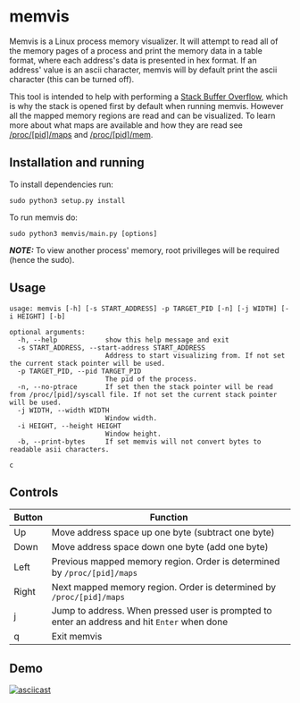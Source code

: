 # memvis

Memvis is a Linux process memory visualizer. It will attempt to read all of the
memory pages of a process and print the memory data in a table format, where
each address's data is presented in hex format. If an address' value is an
ascii character, memvis will by default print the ascii character (this can be
turned off).

This tool is intended to help with performing a [Stack Buffer
Overflow](https://en.wikipedia.org/wiki/Stack_buffer_overflow), which is why
the stack is opened first by default when running memvis. However all the
mapped memory regions are read and can be visualized. To learn more about what
maps are available and how they are read see
[/proc/[pid]/maps](https://man7.org/linux/man-pages/man5/proc.5.html) and
[/proc/[pid]/mem](https://man7.org/linux/man-pages/man5/proc.5.html).
 
## Installation and running

 To install dependencies run:

 ```shell
 sudo python3 setup.py install
 ```

 To run memvis do:

 ```shell
 sudo python3 memvis/main.py [options]
 ```

 **_NOTE:_** To view another process' memory, root privilleges will be required (hence the sudo).

## Usage

```
usage: memvis [-h] [-s START_ADDRESS] -p TARGET_PID [-n] [-j WIDTH] [-i HEIGHT] [-b]

optional arguments:
  -h, --help            show this help message and exit
  -s START_ADDRESS, --start-address START_ADDRESS
                        Address to start visualizing from. If not set the current stack pointer will be used.
  -p TARGET_PID, --pid TARGET_PID
                        The pid of the process.
  -n, --no-ptrace       If set then the stack pointer will be read from /proc/[pid]/syscall file. If not set the current stack pointer will be used.
  -j WIDTH, --width WIDTH
                        Window width.
  -i HEIGHT, --height HEIGHT
                        Window height.
  -b, --print-bytes     If set memvis will not convert bytes to readable asii characters.

c
```

## Controls

| Button | Function                                                                                     |
| ------ | -------------------------------------------------------------------------------------------- |
| Up     | Move address space up one byte (subtract one byte)                                           |
| Down   | Move address space down one byte (add one byte)                                              |
| Left   | Previous mapped memory region. Order is determined by `/proc/[pid]/maps`                     |
| Right  | Next mapped memory region. Order is determined by `/proc/[pid]/maps`                         |
| j      | Jump to address. When pressed user is prompted to enter an address and hit `Enter` when done |
| q      | Exit memvis                                                                                  |

## Demo

[![asciicast](https://asciinema.org/a/2kkflprFvhwt5QNrKylCAm0Da.svg)](https://asciinema.org/a/2kkflprFvhwt5QNrKylCAm0Da)
